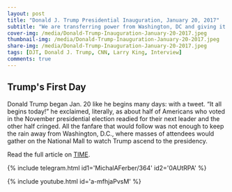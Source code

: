 ```yaml
---
layout: post
title: "Donald J. Trump Presidential Inauguration, January 20, 2017"
subtitle: "We are transferring power from Washington, DC and giving it back to you, the people!"
cover-img: /media/Donald-Trump-Inauguration-January-20-2017.jpeg
thumbnail-img: /media/Donald-Trump-Inauguration-January-20-2017.jpeg
share-img: /media/Donald-Trump-Inauguration-January-20-2017.jpeg
tags: [DJT, Donald J. Trump, CNN, Larry King, Interview]
comments: true
---
```


## Trump's First Day

Donald Trump began Jan. 20 like he begins many days: with a tweet. “It all begins today!” he exclaimed, literally, as about half of Americans who voted in the November presidential election readied for their next leader and the other half cringed. All the fanfare that would follow was not enough to keep the rain away from Washington, D.C., where masses of attendees would gather on the National Mall to watch Trump ascend to the presidency.  

Read the full article on [TIME](https://time.com/president-donald-trump-inauguration-day-photos/).

{% include telegram.html id1='MichalAFerber/364' id2='0AUtRPA' %}

{% include youtube.html id='a-mfhjaPvsM' %}
